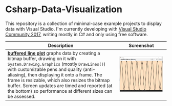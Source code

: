 # Csharp-Data-Visualization
This repository is a collection of minimal-case example projects to display data with Visual Studio. I'm currently developing with [Visual Studio Community 2017](https://www.visualstudio.com/downloads/), writing mostly in C# and only using free software.

Description | Screenshot
---|---
**[buffered line plot](/projects/17-06-24_buffered_line_plot)** graphs data by creating a bitmap buffer, drawing on it with `System.Drawing.Graphics` (mostly `DrawLines()`) with customizable pens and quality (anti-aliasing), then displaying it onto a frame. The frame is resizable, which also resizes the bitmap buffer. Screen updates are timed and reported (at the bottom) so performance at different sizes can be assessed. | ![](projects/17-06-24_buffered_line_plot/demo.gif)
